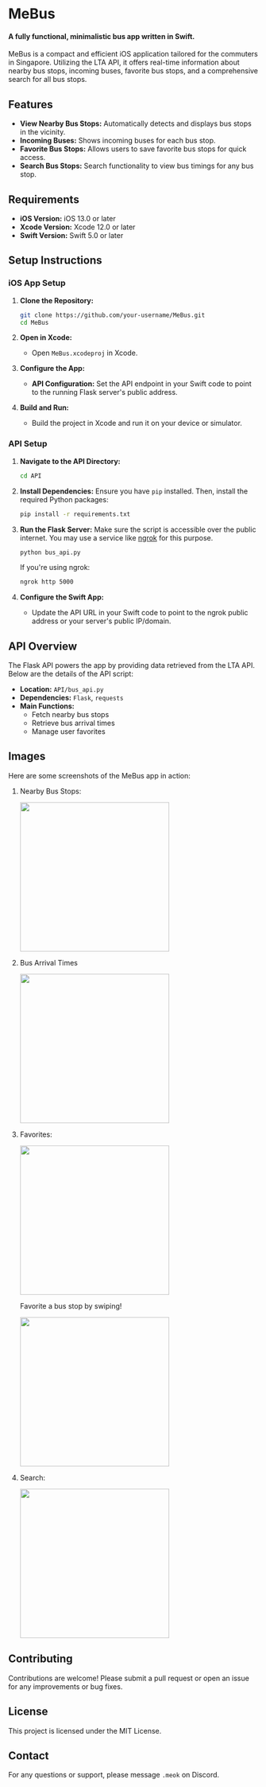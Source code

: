 # MeBus
#### A fully functional, minimalistic bus app written in Swift.

MeBus is a compact and efficient iOS application tailored for the commuters in Singapore. Utilizing the LTA API, it offers real-time information about nearby bus stops, incoming buses, favorite bus stops, and a comprehensive search for all bus stops.

## Features
- **View Nearby Bus Stops:** Automatically detects and displays bus stops in the vicinity.
- **Incoming Buses:** Shows incoming buses for each bus stop.
- **Favorite Bus Stops:** Allows users to save favorite bus stops for quick access.
- **Search Bus Stops:** Search functionality to view bus timings for any bus stop.

## Requirements
- **iOS Version:** iOS 13.0 or later
- **Xcode Version:** Xcode 12.0 or later
- **Swift Version:** Swift 5.0 or later

## Setup Instructions

### iOS App Setup
1. **Clone the Repository:**
   ```bash
   git clone https://github.com/your-username/MeBus.git
   cd MeBus
   ```
   
2. **Open in Xcode:**
   - Open `MeBus.xcodeproj` in Xcode.

3. **Configure the App:**
   - **API Configuration:**
     Set the API endpoint in your Swift code to point to the running Flask server's public address.

4. **Build and Run:**
   - Build the project in Xcode and run it on your device or simulator.

### API Setup

1. **Navigate to the API Directory:**
   ```bash
   cd API
   ```

2. **Install Dependencies:**
   Ensure you have `pip` installed. Then, install the required Python packages:
   ```bash
   pip install -r requirements.txt
   ```

3. **Run the Flask Server:**
   Make sure the script is accessible over the public internet. You may use a service like [ngrok](https://ngrok.com/) for this purpose.
   ```bash
   python bus_api.py
   ```

   If you're using ngrok:
   ```bash
   ngrok http 5000
   ```

4. **Configure the Swift App:**
   - Update the API URL in your Swift code to point to the ngrok public address or your server's public IP/domain.

## API Overview
The Flask API powers the app by providing data retrieved from the LTA API. Below are the details of the API script:

- **Location:** `API/bus_api.py`
- **Dependencies:** `Flask`, `requests`
- **Main Functions:**
  - Fetch nearby bus stops
  - Retrieve bus arrival times
  - Manage user favorites

## Images
Here are some screenshots of the MeBus app in action:


1. Nearby Bus Stops:
   
   <img src="https://github.com/meokdev/MeBus/assets/62682756/6e67bdcb-d2d1-4750-afe8-47f4abbc32f1" width="300">

3. Bus Arrival Times

   <img src="https://github.com/meokdev/MeBus/assets/62682756/460b8ee5-ec88-418f-a48d-e9fc06b86701" width="300">

4. Favorites:

   <img src="https://github.com/meokdev/MeBus/assets/62682756/2b3ea914-2ab7-4eb9-ae5c-4bd807c94c20" width="300">

   Favorite a bus stop by swiping!

   <img src="https://github.com/meokdev/MeBus/assets/62682756/a8f1ec3f-4584-41b3-88ce-7af26c5eb6a7" width="300">

5. Search:

   <img src="https://github.com/meokdev/MeBus/assets/62682756/f54ea11e-ea21-4da6-986f-e6b3800abbc9" width="300">


## Contributing
Contributions are welcome! Please submit a pull request or open an issue for any improvements or bug fixes.

## License
This project is licensed under the MIT License.

## Contact
For any questions or support, please message `.meok` on Discord.

